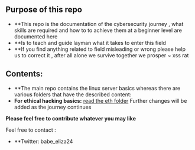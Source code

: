 ## Purpose of this repo

*  **This repo is the documentation of the cybersecurity journey , what skills are required and how to to achieve them at a beginner level are documented here
*  **Is to teach and guide layman what it takes to enter this field
*  **If you find anything related to field misleading or wrong please help us to correct it , after all alone we survive together we prosper ~ xss rat

## Contents:
*  **The main repo contains the linux server basics whereas there are various folders that have the described content:
*  **For ethical hacking basics:** [read the eth folder](https://github.com/Ramtajogi32/infosec_notes/tree/master/eth)
Further changes will be added as the journey continues

**Please feel free to contribute whatever you may like**

Feel free to contact : 
*  **Twitter: babe_eliza24

